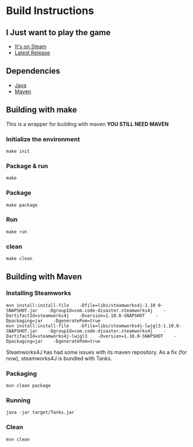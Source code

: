 # Build Instructions

## I Just want to play the game
* [It's on Steam](https://store.steampowered.com/app/1660910/Tanks_The_Crusades/)
* [Latest Release](https://github.com/aehmttw/tanks/releases)

## Dependencies
* [Java](https://www.java.com/en/)
* [Maven](https://maven.apache.org/)

## Building with make
This is a wrapper for building with maven **YOU STILL NEED MAVEN**
### Initialize the environment
```
make init
```

### Package & run
```
make
```

### Package
```
make package
```

### Run
```
make run
```

### clean
```
make clean
```

## Building with Maven

### Installing Steamworks
```
mvn install:install-file    -Dfile=libs/steamworks4j-1.10 0-SNAPSHOT.jar    -DgroupId=com.code-disaster.steamworks4j    -DartifactId=steamworks4j    -Dversion=1.10.0-SNAPSHOT    -Dpackaging=jar    -DgeneratePom=true
mvn install:install-file    -Dfile=libs/steamworks4j-lwjgl3-1.10.0-SNAPSHOT.jar    -DgroupId=com.code-disaster.steamworks4j    -DartifactId=steamworks4j-lwjgl3    -Dversion=1.10.0-SNAPSHOT    -Dpackaging=jar    -DgeneratePom=true
```
Steamworks4J has had some issues with its maven repository. As a fix (for now), steamworks4J is bundled with Tanks.

### Packaging
```
mvn clean package
```

### Running
```
java -jar target/Tanks.jar
```

### Clean
```
mvn clean
```


